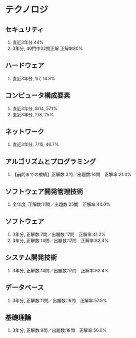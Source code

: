# テクノロジ
## セキュリティ
1. 直近3年分 44%
2. 3年分, 40門中32問正解 正解率80%

##  ハードウェア
1. 直近3年分, 1/7, 14.3%

## コンピュータ構成要素
1. 直近3年分, 8/14, 57.1%
2. 直近3年分, 2/8, 25%

## ネットワーク
1. 直近3年分, 7/15, 46.7%

## アルゴリズムとプログラミング
1. 【前問までの成績】正解数:3問／出題数:14問　正解率:21.4%

## ソフトウェア開発管理技術
1. 全年度, 正解数:11問／出題数:25問　正解率:44.0%

## ソフトウェア
1.  3年分, 正解数:7問／出題数:17問　正解率:41.2%
2.  3年分, 正解数:14問／出題数:17問　正解率:82.4%

## システム開発技術
1. 3年分, 正解数:14問／出題数:17問　正解率:82.4%

## データベース
1. 3年分, 正解数:11問／出題数:19問　正解率:57.9%

## 基礎理論
1. 3年分, 正解数:9問／出題数:18問　正解率:50.0%
